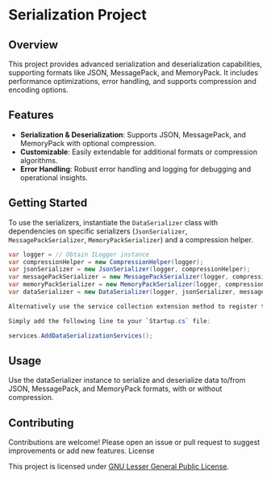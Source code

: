 # Serialization Project

## Overview
This project provides advanced serialization and deserialization capabilities, supporting formats like JSON, MessagePack, and MemoryPack. It includes performance optimizations, error handling, and supports compression and encoding options.

## Features
- **Serialization & Deserialization**: Supports JSON, MessagePack, and MemoryPack with optional compression.
- **Customizable**: Easily extendable for additional formats or compression algorithms.
- **Error Handling**: Robust error handling and logging for debugging and operational insights.

## Getting Started
To use the serializers, instantiate the `DataSerializer` class with dependencies on specific serializers (`JsonSerializer`, `MessagePackSerializer`, `MemoryPackSerializer`) and a compression helper.

```csharp
var logger = // Obtain ILogger instance
var compressionHelper = new CompressionHelper(logger);
var jsonSerializer = new JsonSerializer(logger, compressionHelper);
var messagePackSerializer = new MessagePackSerializer(logger, compressionHelper);
var memoryPackSerializer = new MemoryPackSerializer(logger, compressionHelper);
var dataSerializer = new DataSerializer(logger, jsonSerializer, messagePackSerializer, memoryPackSerializer);

Alternatively use the service collection extension method to register the serializers and compression helper.

Simply add the following line to your `Startup.cs` file:

services.AddDataSerializationServices();

```

## Usage

Use the dataSerializer instance to serialize and deserialize data to/from JSON, MessagePack, and MemoryPack formats, with or without compression.

## Contributing

Contributions are welcome! Please open an issue or pull request to suggest improvements or add new features.
License

This project is licensed under [GNU Lesser General Public License](https://www.gnu.org/licenses/lgpl-3.0.en.html).
